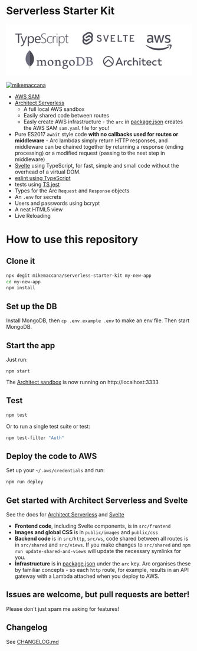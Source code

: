 # Serverless Starter Kit

<img alt="logos" src="/public/images/logos.svg"/>

[![mikemaccana](https://circleci.com/gh/mikemaccana/serverless-starter-kit.svg?style=shield)](https://app.circleci.com/pipelines/github/mikemaccana/serverless-starter-kit)

 - [AWS SAM](https://aws.amazon.com/serverless/sam/)
 - [Architect Serverless](https://arc.codes)
   - A full local AWS sandbox
   - Easily shared code between routes
   - Easly create AWS infrastructure - the `arc` in [package.json](./package.json) creates the AWS SAM `sam.yaml` file for you!
 - Pure ES2017 `await` style code **with no callbacks used for routes or middleware** - Arc lambdas simply return HTTP responses, and middleware can be chained together by returning a response (ending processing) or a modified request (passing to the next step in middleware) 
 - [Svelte](https://svelte.dev/) using TypeScript, for fast, simple and small code without the overhead of a virtual DOM.
 - [eslint using TypeScript](https://github.com/typescript-eslint/typescript-eslint)
 - tests using [TS jest](https://kulshekhar.github.io/ts-jest/)
 - Types for the Arc `Request` and `Response` objects
 - An `.env` for secrets
 - Users and passwords using bcrypt
 - A neat HTML5 view
 - Live Reloading
# How to use this repository

## Clone it

```bash
npx degit mikemaccana/serverless-starter-kit my-new-app
cd my-new-app
npm install
```

## Set up the DB

Install MongoDB, then `cp .env.example .env` to make an env file. Then start MongoDB.

## Start the app

Just run:

```
npm start
```

The [Architect sandbox](https://arc.codes/) is now running on http://localhost:3333
## Test

```bash
npm test
```

Or to run a single test suite or test:

```bash
npm test-filter "Auth"
```

## Deploy the code to AWS

Set up your `~/.aws/credentials` and run:

```bash
npm run deploy
```

## Get started with Architect Serverless and Svelte

See the docs for [Architect Serverless](https://arc.codes/) and [Svelte](https://svelte.dev/)

 - **Frontend code**, including Svelte components, is in `src/frontend`
 - **Images and global CSS** is in `public/images` and `public/css`
 - **Backend code** is in `src/http`, `src/ws`, code shared between all routes is in `src/shared` and `src/views`. If you make changes to `src/shared` and `npm run update-shared-and-views` will update the necessary symlinks for you.
 - **Infrastructure** is in [package.json](./package.json) under the `arc` key. Arc organises these by familiar concepts - so each `http` route, for example, results in an API gateway with a Lambda attached when you deploy to AWS.

## Issues are welcome, but pull requests are better!

Please don't just spam me asking for features! 

## Changelog

See [CHANGELOG.md](./changelog.md)
